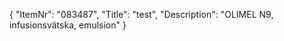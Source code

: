 {
  "ItemNr": "083487",
  "Title": "test",
  "Description": "OLIMEL N9, infusionsvätska, emulsion"
}